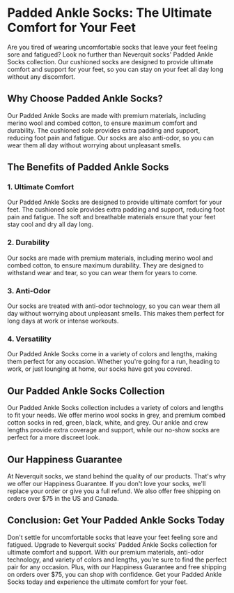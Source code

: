 # Padded Ankle Socks: The Ultimate Comfort for Your Feet

Are you tired of wearing uncomfortable socks that leave your feet feeling sore and fatigued? Look no further than Neverquit socks' Padded Ankle Socks collection. Our cushioned socks are designed to provide ultimate comfort and support for your feet, so you can stay on your feet all day long without any discomfort.

## Why Choose Padded Ankle Socks?

Our Padded Ankle Socks are made with premium materials, including merino wool and combed cotton, to ensure maximum comfort and durability. The cushioned sole provides extra padding and support, reducing foot pain and fatigue. Our socks are also anti-odor, so you can wear them all day without worrying about unpleasant smells.

## The Benefits of Padded Ankle Socks

### 1. Ultimate Comfort

Our Padded Ankle Socks are designed to provide ultimate comfort for your feet. The cushioned sole provides extra padding and support, reducing foot pain and fatigue. The soft and breathable materials ensure that your feet stay cool and dry all day long.

### 2. Durability

Our socks are made with premium materials, including merino wool and combed cotton, to ensure maximum durability. They are designed to withstand wear and tear, so you can wear them for years to come.

### 3. Anti-Odor

Our socks are treated with anti-odor technology, so you can wear them all day without worrying about unpleasant smells. This makes them perfect for long days at work or intense workouts.

### 4. Versatility

Our Padded Ankle Socks come in a variety of colors and lengths, making them perfect for any occasion. Whether you're going for a run, heading to work, or just lounging at home, our socks have got you covered.

## Our Padded Ankle Socks Collection

Our Padded Ankle Socks collection includes a variety of colors and lengths to fit your needs. We offer merino wool socks in grey, and premium combed cotton socks in red, green, black, white, and grey. Our ankle and crew lengths provide extra coverage and support, while our no-show socks are perfect for a more discreet look.

## Our Happiness Guarantee

At Neverquit socks, we stand behind the quality of our products. That's why we offer our Happiness Guarantee. If you don't love your socks, we'll replace your order or give you a full refund. We also offer free shipping on orders over $75 in the US and Canada.

## Conclusion: Get Your Padded Ankle Socks Today

Don't settle for uncomfortable socks that leave your feet feeling sore and fatigued. Upgrade to Neverquit socks' Padded Ankle Socks collection for ultimate comfort and support. With our premium materials, anti-odor technology, and variety of colors and lengths, you're sure to find the perfect pair for any occasion. Plus, with our Happiness Guarantee and free shipping on orders over $75, you can shop with confidence. Get your Padded Ankle Socks today and experience the ultimate comfort for your feet.